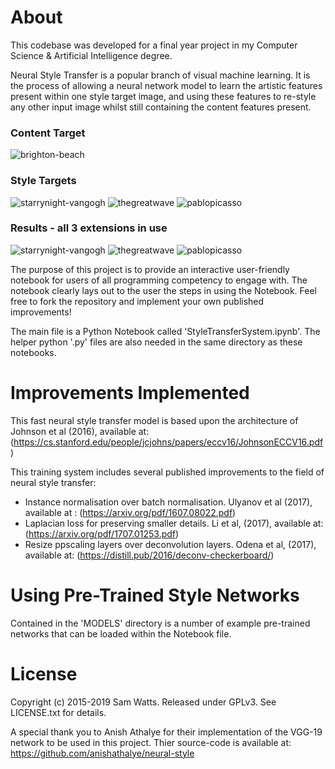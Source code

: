 
# About #
This codebase was developed for a final year project in my Computer Science & Artificial Intelligence degree.

Neural Style Transfer is a popular branch of visual machine learning. It is the process of allowing a neural network model to learn the artistic features present within one style target image, and using these features to re-style any other input image whilst still containing the content features present.
### Content Target ###

![brighton-beach](https://github.com/samwatts98/Fast-Neural-Style-Transfer-with-Laplacian-Loss-TensorFlow-1.13/tree/master/.demoimages/brighton.jpg)


### Style Targets ###
![starrynight-vangogh](https://github.com/samwatts98/Fast-Neural-Style-Transfer-with-Laplacian-Loss-TensorFlow-1.13/tree/master/.demoimages/starrynight.jpg)
![thegreatwave](https://github.com/samwatts98/Fast-Neural-Style-Transfer-with-Laplacian-Loss-TensorFlow-1.13/tree/master/.demoimages/greatwave.jpg)
![pablopicasso](https://github.com/samwatts98/Fast-Neural-Style-Transfer-with-Laplacian-Loss-TensorFlow-1.13/tree/master/.demoimages/themuse.jpg)


### Results - all 3 extensions in use ###
![starrynight-vangogh](https://github.com/samwatts98/Fast-Neural-Style-Transfer-with-Laplacian-Loss-TensorFlow-1.13/tree/master/.demoimages/brighton-starry.jpg)
![thegreatwave](https://github.com/samwatts98/Fast-Neural-Style-Transfer-with-Laplacian-Loss-TensorFlow-1.13/tree/master/.demoimages/brighton-wave.jpg)
![pablopicasso](https://github.com/samwatts98/Fast-Neural-Style-Transfer-with-Laplacian-Loss-TensorFlow-1.13/tree/master/.demoimages/brighton-muse.jpg)


The purpose of this project is to provide an interactive user-friendly notebook for users of all programming competency to engage with. The notebook clearly lays out to the user the steps in using the Notebook. Feel free to fork the repository and implement your own published improvements! 

The main file is a Python Notebook called 'StyleTransferSystem.ipynb'.
The helper python '.py' files are also needed in the same directory as these notebooks. 

# Improvements Implemented #
This fast neural style transfer model is based upon the architecture of Johnson et al (2016), available at: (https://cs.stanford.edu/people/jcjohns/papers/eccv16/JohnsonECCV16.pdf)

This training system includes several published improvements to the field of neural style transfer:

- Instance normalisation over batch normalisation. Ulyanov et al (2017), available at : (https://arxiv.org/pdf/1607.08022.pdf)
- Laplacian loss for preserving smaller details. Li et al, (2017), available at: (https://arxiv.org/pdf/1707.01253.pdf)
- Resize ppscaling layers over deconvolution layers. Odena et al, (2017), available at: (https://distill.pub/2016/deconv-checkerboard/)

# Using Pre-Trained Style Networks #
Contained in the 'MODELS' directory is a number of example pre-trained networks that can be loaded within the Notebook file.

# License #
Copyright (c) 2015-2019 Sam Watts. Released under GPLv3. See LICENSE.txt for details.

A special thank you to Anish Athalye for their implementation of the VGG-19 network to be used in this project.
Thier source-code is available at: https://github.com/anishathalye/neural-style
